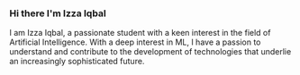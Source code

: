 ### Hi there I'm Izza Iqbal
I am Izza Iqbal, a passionate student with a keen interest in the field of Artificial Intelligence. With a deep interest in ML, I have a passion to understand and contribute to the development of technologies that underlie an increasingly sophisticated future.

<!--
**izzybug/izzybug** is a ✨ _special_ ✨ repository because its `README.md` (this file) appears on your GitHub profile.

Here are some ideas to get you started:

- 🔭 I’m currently working on ...
- 🌱 I’m currently learning ...
- 👯 I’m looking to collaborate on ...
- 🤔 I’m looking for help with ...
- 💬 Ask me about ...
- 📫 How to reach me: ...
- 😄 Pronouns: ...
- ⚡ Fun fact: ...
-->
